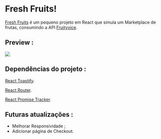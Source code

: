 # Fresh Fruits!

[Fresh Fruits](https://freshfruitss.netlify.app/) é um pequeno projeto em React que simula um Marketplace de frutas, consumindo a API [Fruityvice](https://github.com/fkhadra/react-toastify#readme).


## Preview :
![](https://i.imgur.com/tMsnGOh.gif)
## Dependências do projeto :

[React Toastify](https://github.com/fkhadra/react-toastify#readme).

[React Router](https://reactrouter.com/).

[React Promise Tracker](https://github.com/Lemoncode/react-promise-tracker).


## Futuras atualizações :
 
- Melhorar Responsividade ;
- Adicionar página de Checkout.

